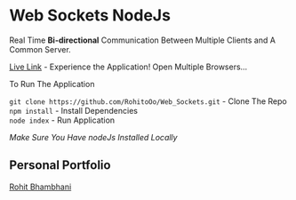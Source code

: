 # Web Sockets NodeJs

Real Time **Bi-directional** Communication Between Multiple Clients and A Common Server.

[Live Link](https://whatsapp-socketio.herokuapp.com/) - Experience the Application! Open Multiple Browsers...

To Run The Application

`git clone https://github.com/RohitoOo/Web_Sockets.git` - Clone The Repo  <br>
 `npm install` - Install Dependencies <br>
 `node index` - Run Application


*Make Sure You Have nodeJs Installed Locally*

Personal Portfolio
-------------------

[Rohit Bhambhani](http://rohito.com)
